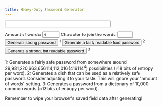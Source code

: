 ```yaml
---
title: Heavy-Duty Password Generator
---
```


<script type="text/javascript">
  function choose(arr) {
    return arr[Math.floor(Math.random() * arr.length)];
  }

  var phr = {
    "phrases": [
      "#stewed# #carrot# #slices# #with# #stewed# #carrot# #slices#",
      "#stewed# #carrot#",
      "#stewed# #carrot# #slices#"
    ],
    "stewed": ["", "", "Fragrant",
      "Sumptuous", "Deep-fried", "",
      "Spiced", "Creamy", "Roasted",
      "Sizzling", "Delicious", "Hot",
      "", "Flame-broiled", "", "",
      "Stuffed", "", "", "Grilled",
      "Spicy", "Decadent", "Baked", "",
      "Tepid", "Barbecued", "", "", "",
      "Toasted", "Pan-fried", "",
      "Yellowed", "Stewed", "Aged", "",
      "Salted", "", "Greenish",
      "Peeled", "Chilled", "Fermented",
      "", "Steamed", "Brown", "Dried",
      "Broiled", "", "", "Colorful",
      "Dry-roasted", "Steaming",
      "Reddish", "", "Sauteed", "",
      "Sweet and Sour", "Savory",
      "Sweet", "", "Beige", "Orange"
    ],
    "carrot": ["#yam# and #yam#", "#yam#",
      "#yam# and #yam#", "#yam#",
      "#yam#", "#yam# and #yam#"
    ],
    "yam": ["Cardamom", "Tortilla",
      "Pumpkin", "Tangerine", "Kale",
      "Sea Urchin", "Duck", "Kielbasa",
      "Rice", "Squash", "Liver", "Goat",
      "Cheese", "Lunch Meat", "Mustard",
      "Tofu", "Cheese", "Salmon",
      "Bacon", "Turmeric", "Oyster",
      "Walnut", "Polish Sausage",
      "Sausage", "Seaweed",
      "Head Cheese", "Shellfish",
      "Cheddar", "Lamb", "Clam",
      "Garlic", "Muskrat", "Turkey",
      "Mystery Meat", "Chard",
      "Pine Nut", "Abalone", "Mussel",
      "Mushroom", "Veal", "Apple",
      "Meat", "Trout", "Cod",
      "Hazelnut", "Hot Dog", "Banana",
      "Pork", "Spam", "Peanut",
      "Grapefruit", "Frankfurter",
      "Rhubarb", "Bell Pepper", "Tuna",
      "Tamarind", "Roast Beef",
      "Swordfish", "Beaver", "Ketchup",
      "Pastrami", "Watermelon",
      "Coriander", "Bass", "Rutabaga",
      "Scallop", "Lemon", "Lime", "Ham",
      "Oatmeal", "Chicken", "Carrot",
      "Grape", "Pulled Pork", "Yam",
      "Mock-Duck", "Pineapple",
      "Almond", "Meat", "Spinach"
    ],
    "slices": ["Puree", "Scramble", "",
      "Sandwich", "Flatbread", "Soup",
      "Salad", "Paste", "Drippings",
      "Bread", "Pie", "Gravy", "Balls",
      "", "Muffins", "Jam", "",
      "Fritters", "Jerky", "Scones",
      "Cake", "", "Slices", "Pizza",
      "Gravy", "Pasta", "Shish-Kebab",
      "Souffle", "Paste", "Stew",
      "Noodles", "", "Cookies", "Juice",
      "Beverage", "Sauce", "Pastry",
      "Stroganoff", "Sticks", "Powder",
      "", "Chutney", "", "", "Chunks",
      "", "Roll", "Pie", "Oil",
      "Pudding", "Drink", "Pilaf", "",
      "Smoothie", "", "Sushi", "Burger",
      "Tarts", "Milkshake", "Fondue",
      "Tea", "Brownies", "", "Omelette"
    ],
    "with": ["with", "served with",
      "with a side of", "topped with",
      "with", "on a bed of",
      "tossed with"
    ]
  };

  function genPhrase() {
    var phrase = choose(phr.phrases);
    phrase = phrase.replace(/\#(\w+)\#/g, function(match, $1) {
      return choose(phr[$1]);
    }).replace(/\#(\w+)\#/g, function(match, $1) {
      return choose(phr[$1]);
    }).replace(/ +/g, ' ').replace(/-/g, '').trim();
    return phrase;
  }

  window.onload = function() {
    var el1 = document.getElementById('pass');
    var nw = document.getElementById('numwords');
    var join = document.getElementById('join');
    window.dictionary = {};

    function clickStronk(dictUrl) {
      if (!window.dictionary[dictUrl]) {
        el1.value = 'Please wait, loading word dictionary...'
        var client = new XMLHttpRequest();
        client.open('GET', dictUrl);
        client.onreadystatechange = function() {
          window.dictionary[dictUrl] = client.responseText.split('\n');
          clickStronk();
        }
        client.send();
      } else {
        var value = [];
        for (var i = 0, val = nw.value; i < val; i++) {
          value.push(choose(window.dictionary[dictUrl]));
        }
        el1.value = value.join(join.value);
      }
    }
    document.getElementById('gen').onclick = function() {
      clickStronk('https://rafa1231518.github.io/nfmm-addons/words.txt');
    };
    document.getElementById('gen2').onclick = function() {
      el1.value = genPhrase().replace(/ /g, join.value);
    };
    document.getElementById('gen3').onclick = function() {
      clickStronk('https://rafa1231518.github.io/nfmm-addons/words2.txt');
    };
  };
</script>

<style type="text/css">
#gen, #gen2, #gen3, #numwords {
  margin-bottom: 4px;
}
</style>

<input name="pass" id="pass" class="pass" tabindex="5" size="40"><p></p>

Amount of words: <input id="numwords" name="numwords" type="number" min="1" max="10" value="4" size="3">
Character to join the words: <input name="join" id="join" class="join" tabindex="5" size="3">
<input id="gen" class="genbtn" value="Generate strong password" tabindex="4" type="submit"> <sup>1</sup>
<input id="gen2" class="genbtn" value="Generate a fairly readable food password" tabindex="4" type="submit"> <sup>2</sup>
<input id="gen3" class="genbtn" value="Generate a strong, but readable password" tabindex="4" type="submit"> <sup>3</sup>

1: Generates a fairly safe password from somewhere around 29,981,220,663,656,114,112,016 (416114<sup>4</sup>) possibilities (≈18 bits of entropy per word).
2: Generates a dish that can be used as a relatively safe password. Consider adjusting it to your taste. This will ignore your "amount of words" setting.
3: Generates a password from a dictionary of 10,000 common words (≈13 bits of entropy per word).

Remember to wipe your browser's saved field data after generating!